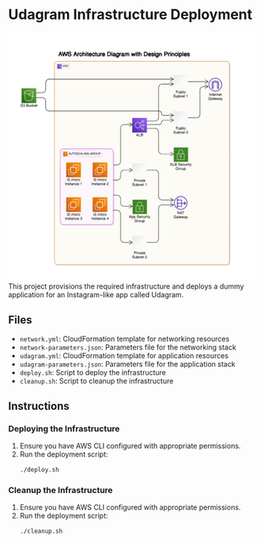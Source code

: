 # Udagram Infrastructure Deployment

![alt text](udagram.png "Udagram AWS architecture")
This project provisions the required infrastructure and deploys a dummy application for an Instagram-like app called Udagram.

## Files
- `network.yml`: CloudFormation template for networking resources
- `network-parameters.json`: Parameters file for the networking stack
- `udagram.yml`: CloudFormation template for application resources
- `udagram-parameters.json`: Parameters file for the application stack
- `deploy.sh`: Script to deploy the infrastructure
- `cleanup.sh`: Script to cleanup the infrastructure

## Instructions

### Deploying the Infrastructure
1. Ensure you have AWS CLI configured with appropriate permissions.
2. Run the deployment script:
   ```bash
   ./deploy.sh

### Cleanup the Infrastructure
1. Ensure you have AWS CLI configured with appropriate permissions.
2. Run the deployment script:
   ```bash
   ./cleanup.sh
